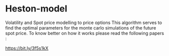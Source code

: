 # Heston-model
Volatility and Spot price modelling to price options 
This algorithm serves to find the optimal parameters for the monte carlo simulations of the future spot price.
To know better on how it works please read the following papers :

https://bit.ly/3f5s1kX


